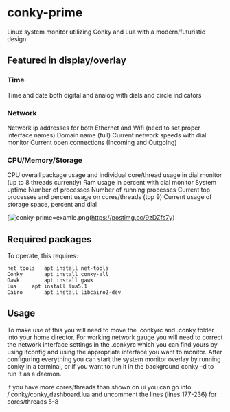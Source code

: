 # conky-prime
Linux system monitor utilizing Conky and Lua with a modern/futuristic design

## Featured in display/overlay

### Time
Time and date both digital and analog with dials and circle indicators

### Network
Network ip addresses for both Ethernet and Wifi (need to set proper interface names)
Domain name (full)
Current network speeds with dial monitor
Current open connections (Incoming and Outgoing)

### CPU/Memory/Storage
CPU overall package usage and individual core/thread usage in dial monitor (up to 8 threads currently) 
Ram usage in percent with dial monitor
System uptime
Number of processes
Number of running processes
Current top processes and percent usage on cores/threads (top 9)
Current usage of storage space, percent and dial

[![conky-prime=examle.png](https://i.postimg.cc/NG44dcGC/conky-prime.png)(https://postimg.cc/9zDZfs7y)

## Required packages

To operate, this requires:
```
net tools	apt install net-tools
Conky		apt install conky-all
Gawk		apt install gawk
Lua		apt install lua5.1
Cairo		apt install libcairo2-dev
```

## Usage

To make use of this you will need to move the .conkyrc and .conky folder into your home director.
For working network gauge you will need to correct the network interface settings in the .conkyrc
which you can find yours by using ifconfig and using the appropriate interface you want to monitor.
After configuring everything you can start the system monitor overlay by running conky in a terminal,
or if you want to run it in the background conky -d to run it as a daemon. 

if you have more cores/threads than shown on ui you can go into /.conky/conky_dashboard.lua and uncomment the lines (lines  177-236)  for cores/threads 5-8


